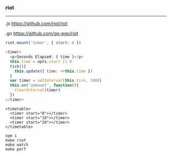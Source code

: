 ### riot
---
.js
https://github.com/riot/riot

.go
https://github.com/go-ego/riot

```js
riot.mount('timer', { start: 0 })

<timer>
  <p>Seconds Elapsed: { time }</p>
  this.time = opts.start || 0
  tick(){
    this.update({ time: ++this.time })
  }
  var timer = setInterval(this.tick, 1000)
  this.on('unmount', function(){
    clearInterval(timer)
  })
</timer>
```


```
<timetable>
  <timer start="0"></timer>
  <timer start="10"></timer>
  <timer start="20"></timer>
</timetable>
```

```
npm i
make riot
make watch
make perf
```

